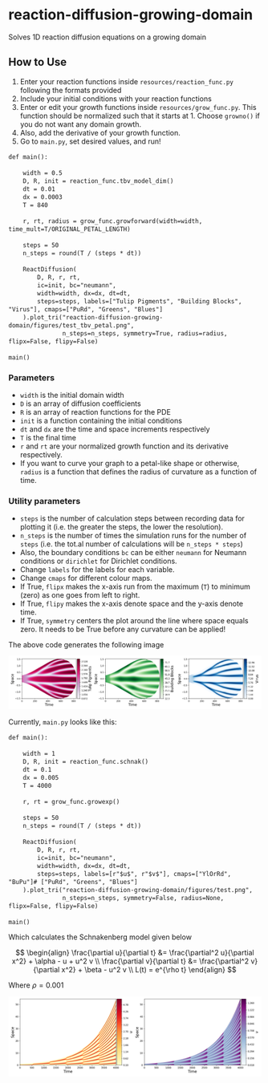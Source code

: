 # reaction-diffusion-growing-domain
 Solves 1D reaction diffusion equations on a growing domain

## How to Use

1. Enter your reaction functions inside `resources/reaction_func.py` following the formats provided
2. Include your initial conditions with your reaction functions
3. Enter or edit your growth functions inside `resources/grow_func.py`. This function should be normalized such that it starts at 1. Choose `growno()` if you do not want any domain growth.
4. Also, add the derivative of your growth function.
4. Go to `main.py`, set desired values, and run!
```
def main():

    width = 0.5
    D, R, init = reaction_func.tbv_model_dim()
    dt = 0.01
    dx = 0.0003 
    T = 840
    
    r, rt, radius = grow_func.growforward(width=width, time_mult=T/ORIGINAL_PETAL_LENGTH)

    steps = 50
    n_steps = round(T / (steps * dt))

    ReactDiffusion(
        D, R, r, rt, 
        ic=init, bc="neumann",
        width=width, dx=dx, dt=dt,
        steps=steps, labels=["Tulip Pigments", "Building Blocks", "Virus"], cmaps=["PuRd", "Greens", "Blues"]
    ).plot_tri("reaction-diffusion-growing-domain/figures/test_tbv_petal.png", 
               n_steps=n_steps, symmetry=True, radius=radius, flipx=False, flipy=False)

main()
```
### Parameters
- `width` is the initial domain width
- `D` is an array of diffusion coefficients
- `R` is an array of reaction functions for the PDE
- `init` is a function containing the initial conditions
- `dt` and `dx` are the time and space increments respectively
- `T` is the final time
- `r` and `rt` are your normalized growth function and its derivative respectively.
- If you want to curve your graph to a petal-like shape or otherwise, `radius` is a function that defines the radius of curvature as a function of time.
### Utility parameters
- `steps` is the number of calculation steps between recording data for plotting it (i.e. the greater the steps, the lower the resolution).
- `n_steps` is the number of times the simulation runs for the number of `steps` (i.e. the tot.al number of calculations will be `n_steps * steps`)
- Also, the boundary conditions `bc` can be either `neumann` for Neumann conditions or `dirichlet` for Dirichlet conditions.
- Change `labels` for the labels for each variable.
- Change `cmaps` for different colour maps.
- If True, `flipx` makes the x-axis run from the maximum (`T`) to minimum (zero) as one goes from left to right.
- If True, `flipy` makes the x-axis denote space and the y-axis denote time.
- If True, `symmetry` centers the plot around the line where space equals zero. It needs to be True before any curvature can be applied!

The above code generates the following image

![tbv_petal](./figures/test_tbv_petal.png)

Currently, `main.py` looks like this:

```
def main():

    width = 1
    D, R, init = reaction_func.schnak()
    dt = 0.1
    dx = 0.005 
    T = 4000
    
    r, rt = grow_func.growexp()

    steps = 50
    n_steps = round(T / (steps * dt))

    ReactDiffusion(
        D, R, r, rt, 
        ic=init, bc="neumann",
        width=width, dx=dx, dt=dt,
        steps=steps, labels=[r"$u$", r"$v$"], cmaps=["YlOrRd", "BuPu"]# ["PuRd", "Greens", "Blues"]
    ).plot_tri("reaction-diffusion-growing-domain/figures/test.png", 
               n_steps=n_steps, symmetry=False, radius=None, flipx=False, flipy=False)

main()
```

Which calculates the Schnakenberg model given below

$$ \begin{align} 
\frac{\partial u}{\partial t} &= \frac{\partial^2 u}{\partial x^2} + \alpha - u + u^2 v \\
\frac{\partial v}{\partial t} &= \frac{\partial^2 v}{\partial x^2} + \beta - u^2 v \\
L(t) = e^{\rho t}
\end{align} $$

Where $\rho = 0.001$

![schnakenberg](./figures/test.png)